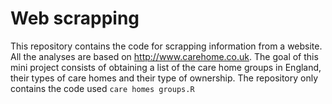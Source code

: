 # Web scrapping

This repository contains the code for scrapping information from a website. All the analyses are based on http://www.carehome.co.uk. The goal of this mini project consists of obtaining a list of the care home groups in England, their types of care homes and their type of ownership. The repository only contains the code used `care homes groups.R` 

